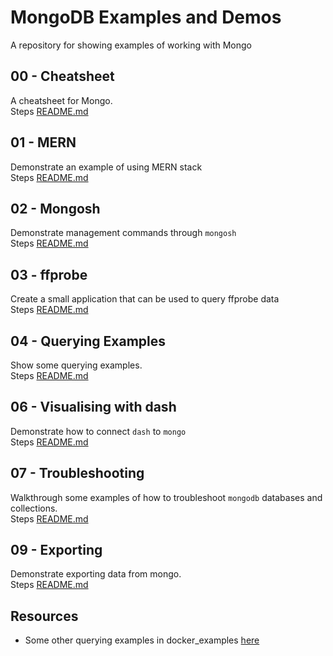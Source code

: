 # MongoDB Examples and Demos

A repository for showing examples of working with Mongo

## 00 - Cheatsheet

A cheatsheet for Mongo.  
Steps [README.md](./00_cheatsheet/README.md)  

## 01 - MERN

Demonstrate an example of using MERN stack  
Steps [README.md](./01_mern/README.md)  

## 02 - Mongosh

Demonstrate management commands through `mongosh`  
Steps [README.md](./02_mongosh/README.md)  

## 03 - ffprobe

Create a small application that can be used to query ffprobe data  
Steps [README.md](./03_ffprobe/README.md)  

## 04 - Querying Examples

Show some querying examples.  
Steps [README.md](./04_querying_examples/README.md)  

## 06 - Visualising with dash

Demonstrate how to connect `dash` to `mongo`  
Steps [README.md](./06_dash/README.md)  

## 07 - Troubleshooting

Walkthrough some examples of how to troubleshoot `mongodb` databases and collections.  
Steps [README.md](./07_troubleshooting/README.md)  

## 09 - Exporting

Demonstrate exporting data from mongo.  
Steps [README.md](./09_exporting/README.md)  

## Resources

* Some other querying examples in docker_examples [here](https://github.com/chrisguest75/docker_examples/tree/master/45_docker_scan_process_mongo)
